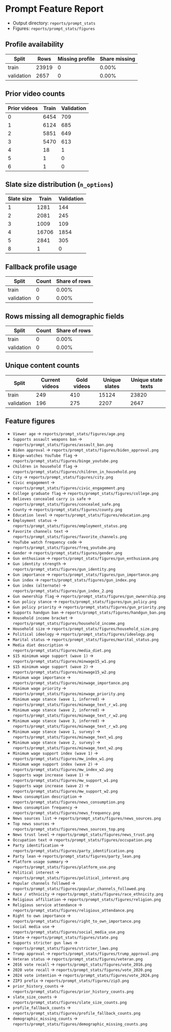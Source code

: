 # Prompt Feature Report

- Output directory: `reports/prompt_stats`
- Figures: `reports/prompt_stats/figures`

## Profile availability

| Split | Rows | Missing profile | Share missing |
|-------|------|-----------------|---------------|
| train | 23919 | 0 | 0.00% |
| validation | 2657 | 0 | 0.00% |

## Prior video counts

| Prior videos | Train | Validation |
|--------------|-------|------------|
| 0 | 6454 | 709 |
| 1 | 6124 | 685 |
| 2 | 5851 | 649 |
| 3 | 5470 | 613 |
| 4 | 18 | 1 |
| 5 | 1 | 0 |
| 6 | 1 | 0 |

## Slate size distribution (`n_options`)

| Slate size | Train | Validation |
|------------|-------|------------|
| 1 | 1281 | 144 |
| 2 | 2081 | 245 |
| 3 | 1009 | 109 |
| 4 | 16706 | 1854 |
| 5 | 2841 | 305 |
| 8 | 1 | 0 |

## Fallback profile usage

| Split | Count | Share of rows |
|-------|-------|---------------|
| train | 0 | 0.00% |
| validation | 0 | 0.00% |

## Rows missing all demographic fields

| Split | Count | Share of rows |
|-------|-------|---------------|
| train | 0 | 0.00% |
| validation | 0 | 0.00% |

## Unique content counts

| Split | Current videos | Gold videos | Unique slates | Unique state texts |
|-------|----------------|-------------|---------------|--------------------|
| train | 249 | 410 | 15124 | 23820 |
| validation | 196 | 275 | 2207 | 2647 |

## Feature figures

- `Viewer age` → `reports/prompt_stats/figures/age.png`
- `Supports assault weapons ban` → `reports/prompt_stats/figures/assault_ban.png`
- `Biden approval` → `reports/prompt_stats/figures/biden_approval.png`
- `Binge-watches YouTube flag` → `reports/prompt_stats/figures/binge_youtube.png`
- `Children in household flag` → `reports/prompt_stats/figures/children_in_household.png`
- `City` → `reports/prompt_stats/figures/city.png`
- `Civic engagement` → `reports/prompt_stats/figures/civic_engagement.png`
- `College graduate flag` → `reports/prompt_stats/figures/college.png`
- `Believes concealed carry is safe` → `reports/prompt_stats/figures/concealed_safe.png`
- `County` → `reports/prompt_stats/figures/county.png`
- `Education level` → `reports/prompt_stats/figures/education.png`
- `Employment status` → `reports/prompt_stats/figures/employment_status.png`
- `Favorite channels text` → `reports/prompt_stats/figures/favorite_channels.png`
- `YouTube watch frequency code` → `reports/prompt_stats/figures/freq_youtube.png`
- `Gender` → `reports/prompt_stats/figures/gender.png`
- `Gun enthusiasm` → `reports/prompt_stats/figures/gun_enthusiasm.png`
- `Gun identity strength` → `reports/prompt_stats/figures/gun_identity.png`
- `Gun importance` → `reports/prompt_stats/figures/gun_importance.png`
- `Gun index` → `reports/prompt_stats/figures/gun_index.png`
- `Gun index (alternate)` → `reports/prompt_stats/figures/gun_index_2.png`
- `Gun ownership flag` → `reports/prompt_stats/figures/gun_ownership.png`
- `Gun policy stance` → `reports/prompt_stats/figures/gun_policy.png`
- `Gun policy priority` → `reports/prompt_stats/figures/gun_priority.png`
- `Supports handgun ban` → `reports/prompt_stats/figures/handgun_ban.png`
- `Household income bracket` → `reports/prompt_stats/figures/household_income.png`
- `Household size` → `reports/prompt_stats/figures/household_size.png`
- `Political ideology` → `reports/prompt_stats/figures/ideology.png`
- `Marital status` → `reports/prompt_stats/figures/marital_status.png`
- `Media diet description` → `reports/prompt_stats/figures/media_diet.png`
- `$15 minimum wage support (wave 1)` → `reports/prompt_stats/figures/minwage15_w1.png`
- `$15 minimum wage support (wave 2)` → `reports/prompt_stats/figures/minwage15_w2.png`
- `Minimum wage importance` → `reports/prompt_stats/figures/minwage_importance.png`
- `Minimum wage priority` → `reports/prompt_stats/figures/minwage_priority.png`
- `Minimum wage stance (wave 1, inferred)` → `reports/prompt_stats/figures/minwage_text_r_w1.png`
- `Minimum wage stance (wave 2, inferred)` → `reports/prompt_stats/figures/minwage_text_r_w2.png`
- `Minimum wage stance (wave 3, inferred)` → `reports/prompt_stats/figures/minwage_text_r_w3.png`
- `Minimum wage stance (wave 1, survey)` → `reports/prompt_stats/figures/minwage_text_w1.png`
- `Minimum wage stance (wave 2, survey)` → `reports/prompt_stats/figures/minwage_text_w2.png`
- `Minimum wage support index (wave 1)` → `reports/prompt_stats/figures/mw_index_w1.png`
- `Minimum wage support index (wave 2)` → `reports/prompt_stats/figures/mw_index_w2.png`
- `Supports wage increase (wave 1)` → `reports/prompt_stats/figures/mw_support_w1.png`
- `Supports wage increase (wave 2)` → `reports/prompt_stats/figures/mw_support_w2.png`
- `News consumption description` → `reports/prompt_stats/figures/news_consumption.png`
- `News consumption frequency` → `reports/prompt_stats/figures/news_frequency.png`
- `News sources list` → `reports/prompt_stats/figures/news_sources.png`
- `Top news sources` → `reports/prompt_stats/figures/news_sources_top.png`
- `News trust level` → `reports/prompt_stats/figures/news_trust.png`
- `Occupation text` → `reports/prompt_stats/figures/occupation.png`
- `Party identification` → `reports/prompt_stats/figures/party_identification.png`
- `Party lean` → `reports/prompt_stats/figures/party_lean.png`
- `Platform usage summary` → `reports/prompt_stats/figures/platform_use.png`
- `Political interest` → `reports/prompt_stats/figures/political_interest.png`
- `Popular channels followed` → `reports/prompt_stats/figures/popular_channels_followed.png`
- `Race / ethnicity` → `reports/prompt_stats/figures/race_ethnicity.png`
- `Religious affiliation` → `reports/prompt_stats/figures/religion.png`
- `Religious service attendance` → `reports/prompt_stats/figures/religious_attendance.png`
- `Right to own importance` → `reports/prompt_stats/figures/right_to_own_importance.png`
- `Social media use` → `reports/prompt_stats/figures/social_media_use.png`
- `State` → `reports/prompt_stats/figures/state.png`
- `Supports stricter gun laws` → `reports/prompt_stats/figures/stricter_laws.png`
- `Trump approval` → `reports/prompt_stats/figures/trump_approval.png`
- `Veteran status` → `reports/prompt_stats/figures/veteran.png`
- `2016 vote recall` → `reports/prompt_stats/figures/vote_2016.png`
- `2020 vote recall` → `reports/prompt_stats/figures/vote_2020.png`
- `2024 vote intention` → `reports/prompt_stats/figures/vote_2024.png`
- `ZIP3 prefix` → `reports/prompt_stats/figures/zip3.png`
- `prior_history_counts` → `reports/prompt_stats/figures/prior_history_counts.png`
- `slate_size_counts` → `reports/prompt_stats/figures/slate_size_counts.png`
- `profile_fallback_counts` → `reports/prompt_stats/figures/profile_fallback_counts.png`
- `demographic_missing_counts` → `reports/prompt_stats/figures/demographic_missing_counts.png`
